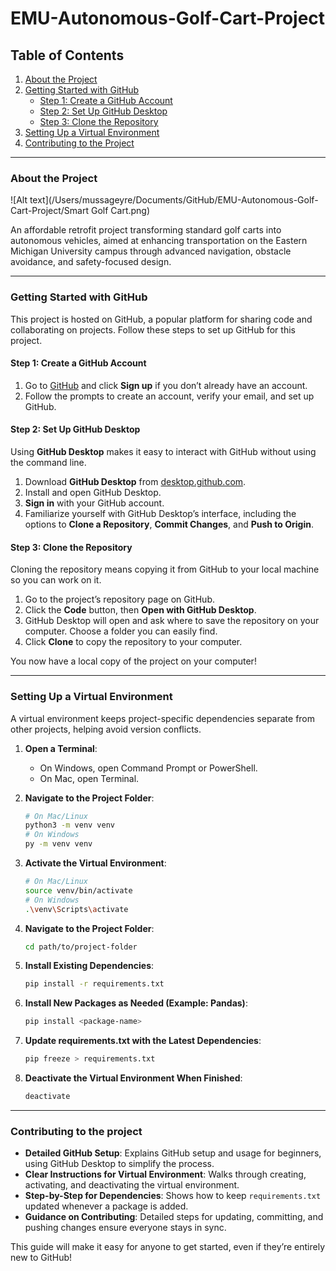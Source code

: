 # EMU-Autonomous-Golf-Cart-Project

## Table of Contents
1. [About the Project](#about-the-project)
2. [Getting Started with GitHub](#getting-started-with-github)
   - [Step 1: Create a GitHub Account](#step-1-create-a-github-account)
   - [Step 2: Set Up GitHub Desktop](#step-2-set-up-github-desktop)
   - [Step 3: Clone the Repository](#step-3-clone-the-repository)
3. [Setting Up a Virtual Environment](#setting-up-a-virtual-environment)
6. [Contributing to the Project](#contributing-to-the-project)

---

### About the Project
![Alt text](/Users/mussageyre/Documents/GitHub/EMU-Autonomous-Golf-Cart-Project/Smart Golf Cart.png)

An affordable retrofit project transforming standard golf carts into autonomous vehicles, aimed at enhancing transportation on the Eastern Michigan University campus through advanced navigation, obstacle avoidance, and safety-focused design.

---

### Getting Started with GitHub

This project is hosted on GitHub, a popular platform for sharing code and collaborating on projects. Follow these steps to set up GitHub for this project.

#### Step 1: Create a GitHub Account

1. Go to [GitHub](https://github.com/) and click **Sign up** if you don’t already have an account.
2. Follow the prompts to create an account, verify your email, and set up GitHub.

#### Step 2: Set Up GitHub Desktop

Using **GitHub Desktop** makes it easy to interact with GitHub without using the command line.

1. Download **GitHub Desktop** from [desktop.github.com](https://desktop.github.com/).
2. Install and open GitHub Desktop.
3. **Sign in** with your GitHub account.
4. Familiarize yourself with GitHub Desktop’s interface, including the options to **Clone a Repository**, **Commit Changes**, and **Push to Origin**.

#### Step 3: Clone the Repository

Cloning the repository means copying it from GitHub to your local machine so you can work on it.

1. Go to the project’s repository page on GitHub.
2. Click the **Code** button, then **Open with GitHub Desktop**.
3. GitHub Desktop will open and ask where to save the repository on your computer. Choose a folder you can easily find.
4. Click **Clone** to copy the repository to your computer.

You now have a local copy of the project on your computer!

---

### Setting Up a Virtual Environment

A virtual environment keeps project-specific dependencies separate from other projects, helping avoid version conflicts.

1. **Open a Terminal**:
   - On Windows, open Command Prompt or PowerShell.
   - On Mac, open Terminal.

2. **Navigate to the Project Folder**:
   ```bash
   # On Mac/Linux
   python3 -m venv venv
   # On Windows
   py -m venv venv

3. **Activate the Virtual Environment**:
   ```bash
   # On Mac/Linux
   source venv/bin/activate
   # On Windows
   .\venv\Scripts\activate

4. **Navigate to the Project Folder**:
   ```bash
   cd path/to/project-folder

4. **Install Existing Dependencies**:
   ```bash
   pip install -r requirements.txt

5. **Install New Packages as Needed (Example: Pandas)**:
   ```bash
   pip install <package-name>

5. **Update requirements.txt with the Latest Dependencies**:
   ```bash
   pip freeze > requirements.txt

5. **Deactivate the Virtual Environment When Finished**:
   ```bash
   deactivate

---

### Contributing to the project

- **Detailed GitHub Setup**: Explains GitHub setup and usage for beginners, using GitHub Desktop to simplify the process.
- **Clear Instructions for Virtual Environment**: Walks through creating, activating, and deactivating the virtual environment.
- **Step-by-Step for Dependencies**: Shows how to keep `requirements.txt` updated whenever a package is added.
- **Guidance on Contributing**: Detailed steps for updating, committing, and pushing changes ensure everyone stays in sync.

This guide will make it easy for anyone to get started, even if they’re entirely new to GitHub!


